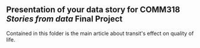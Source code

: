 ## Presentation of your data story for COMM318 _Stories from data_ Final Project

Contained in this folder is the main article about transit's effect on quality of life.